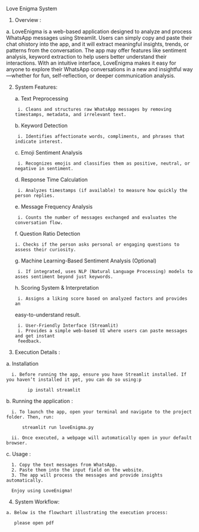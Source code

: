 Love Enigma System

1. Overview :
   
  a. LoveEnigma is a web-based application designed to analyze and process WhatsApp
  messages using Streamlit. Users can simply copy and paste their chat ohistory into the
  app, and it will extract meaningful insights, trends, or patterns from the conversation. The
  app may offer features like sentiment analysis, keyword extraction to help users
  better understand their interactions. With an intuitive interface, LoveEnigma makes it
  easy for anyone to explore their WhatsApp conversations in a new and insightful
  way—whether for fun, self-reflection, or deeper communication analysis.

2. System Features:

    a. Text Preprocessing
   
        i. Cleans and structures raw WhatsApp messages by removing timestamps, metadata, and irrelevant text.
   
    b. Keyword Detection
   
        i. Identifies affectionate words, compliments, and phrases that indicate interest.
   
    c. Emoji Sentiment Analysis
   
        i. Recognizes emojis and classifies them as positive, neutral, or negative in sentiment.
    d. Response Time Calculation
   
        i. Analyzes timestamps (if available) to measure how quickly the person replies.
    e. Message Frequency Analysis
   
        i. Counts the number of messages exchanged and evaluates the conversation flow.
    f. Question Ratio Detection
   
       i. Checks if the person asks personal or engaging questions to assess their curiosity.
    g. Machine Learning-Based Sentiment Analysis (Optional)
   
        i. If integrated, uses NLP (Natural Language Processing) models to asses sentiment beyond just keywords.
    h. Scoring System & Interpretation
   
        i. Assigns a liking score based on analyzed factors and provides an
   
    easy-to-understand result.
   
        i. User-Friendly Interface (Streamlit)
        i. Provides a simple web-based UI where users can paste messages and get instant
        feedback.
   
3. Execution Details :
   
  a. Installation
  
      i. Before running the app, ensure you have Streamlit installed. If you haven’t installed it yet, you can do so using:p
      
            ip install streamlit
            
  b. Running the application :
  
      i. To launch the app, open your terminal and navigate to the project folder. Then, run:
      
          streamlit run loveEnigma.py
  
      ii. Once executed, a webpage will automatically open in your default browser.
      
  c. Usage :
  
      1. Copy the text messages from WhatsApp.
      2. Paste them into the input field on the website.
      3. The app will process the messages and provide insights automatically.
      
      Enjoy using LoveEnigma!
      
  4. System Workflow:
     
    a. Below is the flowchart illustrating the execution process:
  
       please open pdf 
